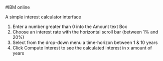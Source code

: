 #IBM online 

A simple interest calculator interface

  1. Enter a number greater than 0 into the Amount text Box
  2. Choose an interest rate with the horizontal scroll bar (between 1% and 20%)
  3. Select from the drop-down menu a time-horizon between 1 & 10 years
  4. Click Compute Interest to see the calculated interest in x amount of years
